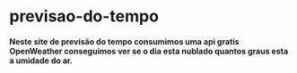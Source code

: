 # previsao-do-tempo

<h4>Neste site de previsão do tempo consumimos uma api gratis OpenWeather conseguimos ver
  se o dia esta nublado quantos graus esta a umidade do ar.<h4>
